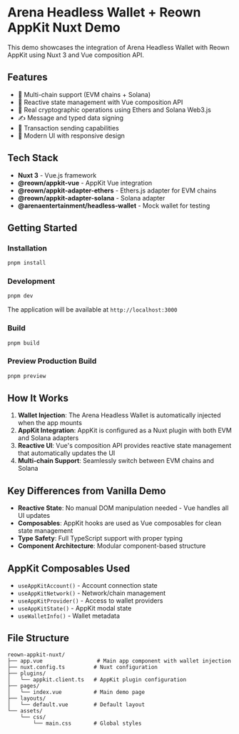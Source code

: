 # Arena Headless Wallet + Reown AppKit Nuxt Demo

This demo showcases the integration of Arena Headless Wallet with Reown AppKit using Nuxt 3 and Vue composition API.

## Features

- 🔗 Multi-chain support (EVM chains + Solana)
- 🎯 Reactive state management with Vue composition API
- 🔐 Real cryptographic operations using Ethers and Solana Web3.js
- ✍️ Message and typed data signing
- 💸 Transaction sending capabilities
- 🎨 Modern UI with responsive design

## Tech Stack

- **Nuxt 3** - Vue.js framework
- **@reown/appkit-vue** - AppKit Vue integration
- **@reown/appkit-adapter-ethers** - Ethers.js adapter for EVM chains
- **@reown/appkit-adapter-solana** - Solana adapter
- **@arenaentertainment/headless-wallet** - Mock wallet for testing

## Getting Started

### Installation

```bash
pnpm install
```

### Development

```bash
pnpm dev
```

The application will be available at `http://localhost:3000`

### Build

```bash
pnpm build
```

### Preview Production Build

```bash
pnpm preview
```

## How It Works

1. **Wallet Injection**: The Arena Headless Wallet is automatically injected when the app mounts
2. **AppKit Integration**: AppKit is configured as a Nuxt plugin with both EVM and Solana adapters
3. **Reactive UI**: Vue's composition API provides reactive state management that automatically updates the UI
4. **Multi-chain Support**: Seamlessly switch between EVM chains and Solana

## Key Differences from Vanilla Demo

- **Reactive State**: No manual DOM manipulation needed - Vue handles all UI updates
- **Composables**: AppKit hooks are used as Vue composables for clean state management
- **Type Safety**: Full TypeScript support with proper typing
- **Component Architecture**: Modular component-based structure

## AppKit Composables Used

- `useAppKitAccount()` - Account connection state
- `useAppKitNetwork()` - Network/chain management
- `useAppKitProvider()` - Access to wallet providers
- `useAppKitState()` - AppKit modal state
- `useWalletInfo()` - Wallet metadata

## File Structure

```
reown-appkit-nuxt/
├── app.vue                 # Main app component with wallet injection
├── nuxt.config.ts         # Nuxt configuration
├── plugins/
│   └── appkit.client.ts   # AppKit plugin configuration
├── pages/
│   └── index.vue          # Main demo page
├── layouts/
│   └── default.vue        # Default layout
└── assets/
    └── css/
        └── main.css       # Global styles
```